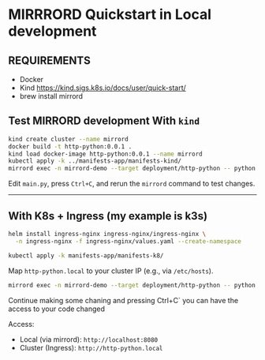 #  MIRRRORD Quickstart in Local development

## REQUIREMENTS
- Docker
- Kind https://kind.sigs.k8s.io/docs/user/quick-start/
- brew install mirrord

## Test **MIRRORD** development  With `kind`

```bash
kind create cluster --name mirrord
docker build -t http-python:0.0.1 .
kind load docker-image http-python:0.0.1 --name mirrord
kubectl apply -k ../manifests-app/manifests-kind/
mirrord exec -n mirrord-demo --target deployment/http-python -- python main.py
```

Edit `main.py`, press `Ctrl+C`, and rerun the `mirrord` command to test changes.

---

## With K8s + Ingress (my example is k3s)

```bash
helm install ingress-nginx ingress-nginx/ingress-nginx \
  -n ingress-nginx -f ingress-nginx/values.yaml --create-namespace

kubectl apply -k manifests-app/manifests-k8/
```

 Map `http-python.local` to your cluster IP (e.g., via `/etc/hosts`).

```bash
mirrord exec -n mirrord-demo --target deployment/http-python -- python main.py
```
Continue making some chaning and pressing Ctrl+C` you can have the access to your code changed

 Access:  
- Local (via mirrord): `http://localhost:8080`  
- Cluster (Ingress): `http://http-python.local`

